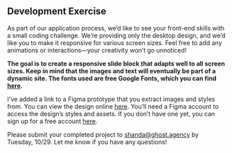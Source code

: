 ## Development Exercise

As part of our application process, we’d like to see your front-end skills with a small coding challenge. We’re providing only the desktop design, and we’d like you to make it responsive for various screen sizes. Feel free to add any animations or interactions—your creativity won’t go unnoticed!

**The goal is to create a responsive slide block that adapts well to all screen sizes. Keep in mind that the images and text will eventually be part of a dynamic site. The fonts used are free Google Fonts, which you can find [here](https://fonts.google.com/).**

I've added a link to a Figma prototype that you extract images and styles from. You can view the design online [here](https://www.figma.com/design/5IvUFQdjZS2DacZbnKbkYW/Development-Exercise?node-id=1-341&node-type=frame&t=J7K7ti9FRhx2pUoZ-0). You’ll need a Figma account to access the design’s styles and assets. If you don’t have one yet, you can sign up for a free account [here](https://www.figma.com).

Please submit your completed project to shanda@ghost.agency by Tuesday, 10/29. Let me know if you have any questions!